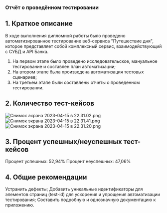 ### Отчёт о проведённом тестировании

## 1. Краткое описание

В ходе выполнения дипломной работы было проведено автоматизированное тестирование веб-сервиса "Путешествие дня", которое представляет собой комплексный сервис, взаимодействующий с СУБД и API Банка.

1. На первом этапе было проведено исследовательское, мануальное тестирование и составлен план автоматизации;
1. На втором этапе была произведена автоматизация тестовых сценариев;
1. На третьем этапе были составлены отчеты о проведенном тестировании.

## 2. Количество тест-кейсов
![Снимок экрана 2023-04-15 в 22.31.02.png](..%2F..%2F..%2F%D0%A1%D0%BD%D0%B8%D0%BC%D0%BE%D0%BA%20%D1%8D%D0%BA%D1%80%D0%B0%D0%BD%D0%B0%202023-04-15%20%D0%B2%2022.31.02.png)
![Снимок экрана 2023-04-15 в 22.31.41.png](..%2F..%2F..%2F%D0%A1%D0%BD%D0%B8%D0%BC%D0%BE%D0%BA%20%D1%8D%D0%BA%D1%80%D0%B0%D0%BD%D0%B0%202023-04-15%20%D0%B2%2022.31.41.png)
![Снимок экрана 2023-04-15 в 22.31.20.png](..%2F..%2F..%2F%D0%A1%D0%BD%D0%B8%D0%BC%D0%BE%D0%BA%20%D1%8D%D0%BA%D1%80%D0%B0%D0%BD%D0%B0%202023-04-15%20%D0%B2%2022.31.20.png)
## 3. Процент успешных/неуспешных тест-кейсов

Процент успешных: 52,94%
Процент неуспешных: 47,06%
## 4. Общие рекомендации

Устранить дефекты;
Добавить уникальные идентификаторы для элементов страниц (test-id) для ускорения и упрощения автоматизации тестирования;
Составить подробную и однозначную документацию к приложению.
